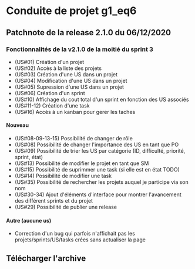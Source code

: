 # Conduite de projet g1_eq6

## Patchnote de la release 2.1.0 du 06/12/2020

### Fonctionnalités de la v2.1.0 de la moitié du sprint 3

- (US#01) Création d'un projet
- (US#02) Accès à la liste des projets 
- (US#03) Création d'une US dans un projet 
- (US#04) Modification d'une US dans un projet 
- (US#05) Supression d'une US dans un projet
- (US#06) Création d'un sprint
- (US#10) Affichage du cout total d'un sprint en fonction des US associés
- (US#11-12) Création d'une task
- (US#16) Accès à un kanban pour gerer les taches

#### **Nouveau**
- (US#08-09-13-15) Possibilité de changer de rôle
- (US#08) Possibilité de changer l'importance des US en tant que PO
- (US#09) Possibilité de trier les US par catégorie (ID, difficulté, priorité, sprint, état)
- (US#13) Possibilité de modifier le projet en tant que SM
- (US#15) Possibilité de suprimmer une task (si elle est en état TODO)
- (US#14) Possibilité de modifier une task
- (US#35) Possibilité de rechercher les projets auquel je participe via son nom
- (US#30-34) Ajout d'éléments d'interface pour montrer l'avancement des différent sprints et du projet
- (US#29) Possibilité de publier une release

#### Autre (aucune us)
- Correction d'un bug qui parfois n'affichait pas les projets/sprints/US/tasks crées sans actualiser la page
## Télécharger l'archive
